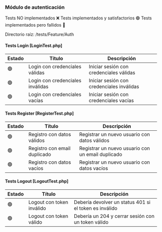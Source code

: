 ### Módulo de autenticación

Tests NO implementados ❌
Tests implementados y satisfactorios 🟢
Tests implementados pero fallidos 🔴

Directorio raíz: /tests/Feature/Auth

#### Tests Login [LoginTest.php]

| Estado | Título | Descripción |
| --- | --- | --- |
| 🟢 | Login con credenciales válidas | Iniciar sesión con credenciales válidas |
| 🟢 | Login con credenciales inválidas | Iniciar sesión con credenciales inválidas |
| 🟢 | Login con credenciales vacías | Iniciar sesión con credenciales vacías |

#### Tests Register [RegisterTest.php]

| Estado | Título | Descripción |
| --- | --- | --- |
| 🟢 | Registro con datos válidos | Registrar un nuevo usuario con datos válidos |
| 🟢 | Registro con email duplicado | Registrar un nuevo usuario con un email duplicado |
| 🟢 | Registro con datos vacíos | Registrar un nuevo usuario con datos vacíos |

#### Tests Logout [LogoutTest.php]

| Estado | Título | Descripción |
| --- | --- | --- |
| 🟢 | Logout con token inválido | Debería devolver un status 401 si el token es inválido |
| 🟢 | Logout con token válido | Debería un 204 y cerrar sesión con un token válido |
